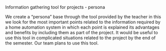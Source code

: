 Information gathering tool for projects - persona

We create a “persona” base through the tool provided by the teacher in
this we look for the most important points related to the information
required by a home automation system in which each point is explained
its advantages and benefits by including them as part of the project. It
would be useful to use this tool in complicated situations related to the
project by the end of the semester. Our team plans to use this tool.